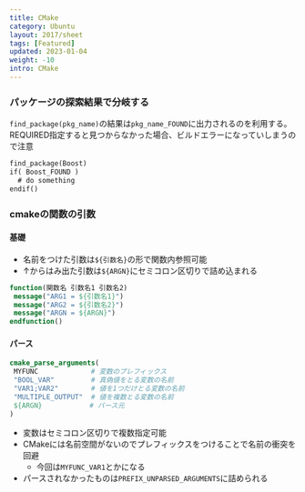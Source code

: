 ```yaml
---
title: CMake
category: Ubuntu
layout: 2017/sheet
tags: [Featured]
updated: 2023-01-04
weight: -10
intro: CMake
---
```




### パッケージの探索結果で分岐する

`find_package(pkg_name)`の結果は`pkg_name_FOUND`に出力されるのを利用する。
REQUIRED指定すると見つからなかった場合、ビルドエラーになっていしまうので注意

```CMakeLists.txt
find_package(Boost)
if( Boost_FOUND )
  # do something
endif()
```

### cmakeの関数の引数

#### 基礎

- 名前をつけた引数は`${引数名}`の形で関数内参照可能
- ↑からはみ出た引数は`${ARGN}`にセミコロン区切りで詰め込まれる

```cmake
function(関数名 引数名1 引数名2)
 message("ARG1 = ${引数名1}")
 message("ARG2 = ${引数名2}")
 message("ARGN = ${ARGN}")
endfunction()
```

#### パース

```cmake
cmake_parse_arguments(
 MYFUNC 　　　       # 変数のプレフィックス
 "BOOL_VAR"         # 真偽値をとる変数の名前
 "VAR1;VAR2"        # 値を1つだけとる変数の名前
 "MULTIPLE_OUTPUT"  # 値を複数とる変数の名前
 ${ARGN}　　　　　　　# パース元
)
```

- 変数はセミコロン区切りで複数指定可能
- CMakeには名前空間がないのでプレフィックスをつけることで名前の衝突を回避
  - 今回は`MYFUNC_VAR1`とかになる
- パースされなかったものは`PREFIX_UNPARSED_ARGUMENTS`に詰められる
